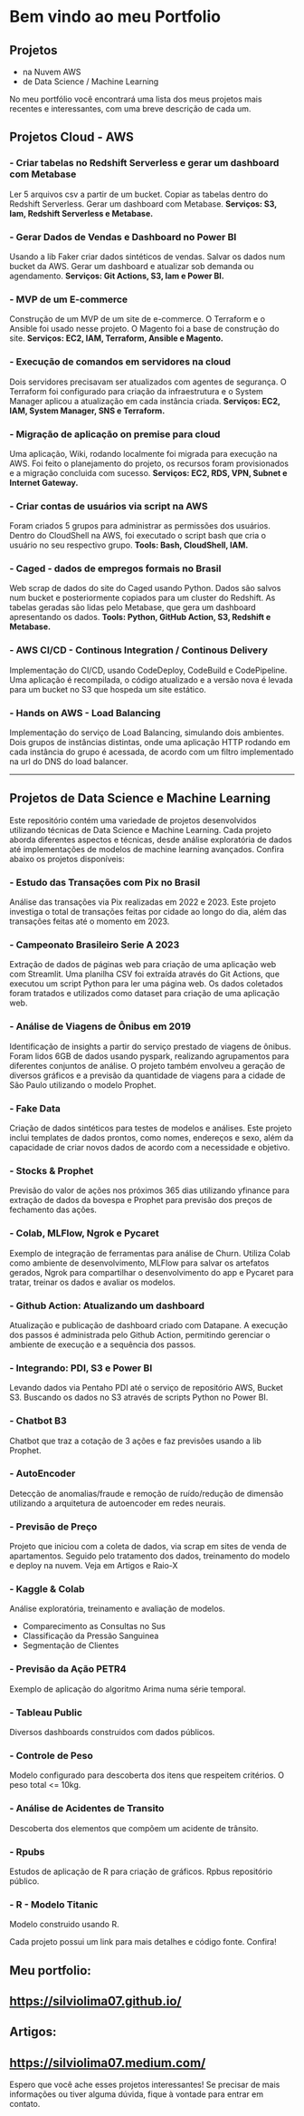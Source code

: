 # Bem vindo ao meu Portfolio
## Projetos 
- na Nuvem AWS
- de Data Science / Machine Learning

No meu portfólio você encontrará uma lista dos meus projetos mais recentes e interessantes, com uma breve descrição de cada um.

## Projetos Cloud - AWS

### - Criar tabelas no Redshift Serverless e gerar um dashboard com Metabase

Ler 5 arquivos csv a partir de um bucket.
Copiar as tabelas dentro do Redshift Serverless.
Gerar um dashboard com Metabase.
**Serviços: S3, Iam, Redshift Serverless e Metabase.**

### - Gerar Dados de Vendas e Dashboard no Power BI

Usando a lib Faker criar dados sintéticos de vendas.
Salvar os dados num bucket da AWS.
Gerar um dashboard e atualizar sob demanda ou agendamento.
**Serviços: Git Actions, S3, Iam e Power BI.**

### - MVP de um E-commerce

Construção de um MVP de um site de e-commerce.
O Terraform e o Ansible foi usado nesse projeto.
O Magento foi a base de construção do site.
**Serviços: EC2, IAM, Terraform, Ansible e Magento.**

### - Execução de comandos em servidores na cloud

Dois servidores precisavam ser atualizados com agentes de segurança.
O Terraform foi configurado para criação da infraestrutura e o System Manager aplicou a atualização em cada instância criada.
**Serviços: EC2, IAM, System Manager, SNS e Terraform.**

### - Migração de aplicação on premise para cloud

Uma aplicação, Wiki, rodando localmente foi migrada para execução na AWS.
Foi feito o planejamento do projeto, os recursos foram provisionados e a migração concluida com sucesso.
**Serviços: EC2, RDS, VPN, Subnet e Internet Gateway.**

### - Criar contas de usuários via script na AWS

Foram criados 5 grupos para administrar as permissões dos usuários.
Dentro do CloudShell na AWS, foi executado o script bash que cria o usuário no seu respectivo grupo.
**Tools: Bash, CloudShell, IAM.**

### - Caged - dados de empregos formais no Brasil

Web scrap de dados do site do Caged usando Python.
Dados são salvos num bucket e posteriormente copiados para um cluster do Redshift.
As tabelas geradas são lidas pelo Metabase, que gera um dashboard apresentando os dados.
**Tools: Python, GitHub Action, S3, Redshift e Metabase.**

### - AWS CI/CD - Continous Integration / Continous Delivery

Implementação do CI/CD, usando CodeDeploy, CodeBuild e CodePipeline.
Uma aplicação é recompilada, o código atualizado e a versão nova é levada para um bucket no S3 que hospeda um site estático.

### - Hands on AWS - Load Balancing

Implementação do serviço de Load Balancing, simulando dois ambientes.
Dois grupos de instâncias distintas, onde uma aplicação HTTP rodando em cada instância do grupo é acessada, de acordo com um filtro implementado na url do DNS do load balancer.

---

## Projetos de Data Science e Machine Learning

Este repositório contém uma variedade de projetos desenvolvidos utilizando técnicas de Data Science e Machine Learning. Cada projeto aborda diferentes aspectos e técnicas, desde análise exploratória de dados até implementações de modelos de machine learning avançados. Confira abaixo os projetos disponíveis:

### - Estudo das Transações com Pix no Brasil

Análise das transações via Pix realizadas em 2022 e 2023. Este projeto investiga o total de transações feitas por cidade ao longo do dia, além das transações feitas até o momento em 2023.

### - Campeonato Brasileiro Serie A 2023

Extração de dados de páginas web para criação de uma aplicação web com Streamlit. Uma planilha CSV foi extraída através do Git Actions, que executou um script Python para ler uma página web. Os dados coletados foram tratados e utilizados como dataset para criação de uma aplicação web.

### - Análise de Viagens de Ônibus em 2019

Identificação de insights a partir do serviço prestado de viagens de ônibus. Foram lidos 6GB de dados usando pyspark, realizando agrupamentos para diferentes conjuntos de análise. O projeto também envolveu a geração de diversos gráficos e a previsão da quantidade de viagens para a cidade de São Paulo utilizando o modelo Prophet.

### - Fake Data

Criação de dados sintéticos para testes de modelos e análises. Este projeto inclui templates de dados prontos, como nomes, endereços e sexo, além da capacidade de criar novos dados de acordo com a necessidade e objetivo.

### - Stocks & Prophet

Previsão do valor de ações nos próximos 365 dias utilizando yfinance para extração de dados da bovespa e Prophet para previsão dos preços de fechamento das ações.

### - Colab, MLFlow, Ngrok e Pycaret

Exemplo de integração de ferramentas para análise de Churn. Utiliza Colab como ambiente de desenvolvimento, MLFlow para salvar os artefatos gerados, Ngrok para compartilhar o desenvolvimento do app e Pycaret para tratar, treinar os dados e avaliar os modelos.

### - Github Action: Atualizando um dashboard

Atualização e publicação de dashboard criado com Datapane. A execução dos passos é administrada pelo Github Action, permitindo gerenciar o ambiente de execução e a sequência dos passos.

### - Integrando: PDI, S3 e Power BI

Levando dados via Pentaho PDI até o serviço de repositório AWS, Bucket S3. Buscando os dados no S3 através de scripts Python no Power BI.

### - Chatbot B3

Chatbot que traz a cotação de 3 ações e faz previsões usando a lib Prophet.

### - AutoEncoder

Detecção de anomalias/fraude e remoção de ruído/redução de dimensão utilizando a arquitetura de autoencoder em redes neurais.

### - Previsão de Preço

Projeto que iniciou com a coleta de dados, via scrap em sites de venda de apartamentos.
Seguido pelo tratamento dos dados, treinamento do modelo e deploy na nuvem.
Veja em Artigos e Raio-X

### - Kaggle & Colab

Análise exploratória, treinamento e avaliação de modelos.
- Comparecimento as Consultas no Sus
- Classificação da Pressão Sanguinea
- Segmentação de Clientes

### - Previsão da Ação PETR4

Exemplo de aplicação do algoritmo Arima numa série temporal.

### - Tableau Public

Diversos dashboards construidos com dados públicos.

### - Controle de Peso

Modelo configurado para descoberta dos itens que respeitem critérios.
O peso total <= 10kg.

### - Análise de Acidentes de Transito

Descoberta dos elementos que compõem um acidente de trânsito.

### - Rpubs

Estudos de aplicação de R para criação de gráficos.
Rpbus repositório público.

### - R - Modelo Titanic

Modelo construido usando R.

Cada projeto possui um link para mais detalhes e código fonte. Confira!
## Meu portfolio:
## https://silviolima07.github.io/
## Artigos:
## https://silviolima07.medium.com/


Espero que você ache esses projetos interessantes! 
Se precisar de mais informações ou tiver alguma dúvida, fique à vontade para entrar em contato.



<!--**silviolima07/silviolima07** is a ✨ _special_ ✨ repository because its `README.md` (this file) appears on your GitHub profile.

